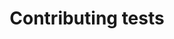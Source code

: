 ---
title: Contributing tests
prev_doc: v2.0.0/contributing/documentation
next_doc: v2.0.0/contributing/git-guidelines
---